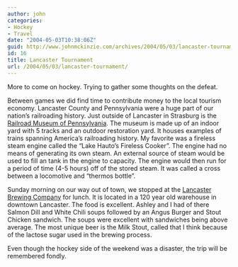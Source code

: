 ```yaml
---
author: john
categories:
- Hockey
- Travel
date: "2004-05-03T10:38:06Z"
guid: http://www.johnmckinzie.com/archives/2004/05/03/lancaster-tournament
id: 16
title: Lancaster Tournament
url: /2004/05/03/lancaster-tournament/
---
```


More to come on hockey. Trying to gather some thoughts on the defeat.

Between games we did find time to contribute money to the local tourism economy. Lancaster County and Pennsylvania were a huge part of our nation&#8217;s railroading history. Just outside of Lancaster in Strasburg is the [Railroad Museum of Pennsylvania](http://www.rrmuseumpa.org). The museum is made up of an indoor yard with 5 tracks and an outdoor restoration yard. It houses examples of trains spanning America&#8217;s railroading history. My favorite was a fireless steam engine called the &#8220;Lake Hauto&#8217;s Fireless Cooker&#8221;. The engine had no means of generating its own steam. An external source of steam would be used to fill an tank in the engine to capacity. The engine would then run for a period of time (4-5 hours) off of the stored steam. It was called a cross between a locomotive and &#8220;thermos bottle&#8221;.

Sunday morning on our way out of town, we stopped at the [Lancaster Brewing Company](http://www.lancasterbrewing.com/) for lunch. It is located in a 120 year old warehouse in downtown Lancaster. The food is excellent. Ashley and I had of there Salmon Dill and White Chili soups followed by an Angus Burger and Stout Chicken sandwich. The soups were excellent with sandwiches being above average. The most unique beer is the Milk Stout, called that I think because of the lactose sugar used in the brewing process.

Even though the hockey side of the weekend was a disaster, the trip will be remembered fondly.